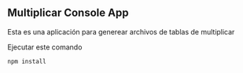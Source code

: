## Multiplicar Console App

Esta es una aplicación para generear archivos de tablas de multiplicar

Ejecutar este comando 

```
npm install
```